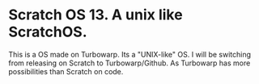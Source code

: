 # Scratch OS 13. A unix like ScratchOS.

This is a OS made on Turbowarp. Its a "UNIX-like" OS.
I will be switching from releasing on Scratch to Turbowarp/Github.
As Turbowarp has more possibilities than Scratch on code.
